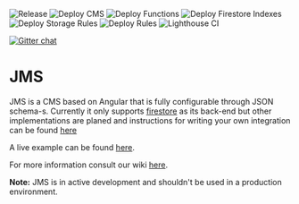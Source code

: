 ![Release](https://github.com/Jaspero/jms/workflows/Release/badge.svg)
![Deploy CMS](https://github.com/Jaspero/jms/workflows/Deploy%20CMS/badge.svg)
![Deploy Functions](https://github.com/Jaspero/jms/workflows/Deploy%20Functions/badge.svg)
![Deploy Firestore Indexes](https://github.com/Jaspero/jms/workflows/Deploy%20Firestore%20Indexes/badge.svg)
![Deploy Storage Rules](https://github.com/Jaspero/jms/workflows/Deploy%20Storage%20Rules/badge.svg)
![Deploy Rules](https://github.com/Jaspero/jms/workflows/Deploy%20Rules/badge.svg)
![Lighthouse CI](https://github.com/Jaspero/jms/workflows/Lighthouse%20CI/badge.svg)

[![Gitter chat](https://badges.gitter.im/gitterHQ/gitter.png)](https://gitter.im/jaspero-co/JMS)

# JMS

JMS is a CMS based on Angular that is fully configurable through JSON schema-s.
Currently it only supports [firestore](https://firebase.google.com/docs/firestore) as its
back-end but other implementations are planed and instructions for writing your own integration can
be found [here](https://github.com/Jaspero/jms/wiki/Custom-Integrations)

A live example can be found [here](https://jaspero-jms.web.app/).

For more information consult our wiki [here](https://github.com/Jaspero/jms/wiki).

**Note:** JMS is in active development and shouldn't be used in a production environment.
